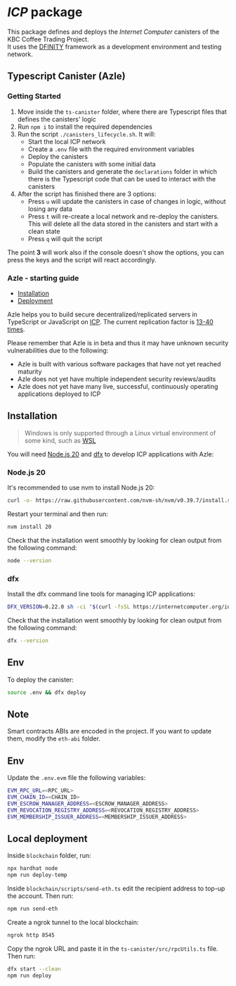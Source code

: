 # _ICP_ package
This package defines and deploys the _Internet Computer_ canisters of the KBC Coffee Trading Project.  
It uses the [DFINITY](https://sdk.dfinity.org/docs/index.html) framework as a development environment and testing network.

## Typescript Canister (Azle)
### Getting Started
1. Move inside the `ts-canister` folder, where there are Typescript files that defines the canisters' logic
2. Run `npm i` to install the required dependencies
3. Run the script `./canisters_lifecycle.sh`. It will:
    - Start the local ICP network
    - Create a `.env` file with the required environment variables
    - Deploy the canisters
    - Populate the canisters with some initial data
    - Build the canisters and generate the `declarations` folder in which there is the Typescript code that can be used to interact with the canisters
4. After the script has finished there are 3 options: 
    - Press `u` will update the canisters in case of changes in logic, without losing any data
    - Press `t` will re-create a local network and re-deploy the canisters. This will delete all the data stored in the canisters and start with a clean state
    - Press `q` will quit the script

The point **3** will work also if the console doesn't show the options, you can press the keys and the script will react accordingly.

### Azle - starting guide

-   [Installation](#installation)
-   [Deployment](#deployment)

Azle helps you to build secure decentralized/replicated servers in TypeScript or JavaScript on [ICP](https://internetcomputer.org/). The current replication factor is [13-40 times](https://dashboard.internetcomputer.org/subnets).

Please remember that Azle is in beta and thus it may have unknown security vulnerabilities due to the following:

-   Azle is built with various software packages that have not yet reached maturity
-   Azle does not yet have multiple independent security reviews/audits
-   Azle does not yet have many live, successful, continuously operating applications deployed to ICP

## Installation

> Windows is only supported through a Linux virtual environment of some kind, such as [WSL](https://learn.microsoft.com/en-us/windows/wsl/install)

You will need [Node.js 20](#nodejs-20) and [dfx](#dfx) to develop ICP applications with Azle:

### Node.js 20

It's recommended to use nvm to install Node.js 20:

```bash
curl -o- https://raw.githubusercontent.com/nvm-sh/nvm/v0.39.7/install.sh | bash
```

Restart your terminal and then run:

```bash
nvm install 20
```

Check that the installation went smoothly by looking for clean output from the following command:

```bash
node --version
```

### dfx

Install the dfx command line tools for managing ICP applications:

```bash
DFX_VERSION=0.22.0 sh -ci "$(curl -fsSL https://internetcomputer.org/install.sh)"
```

Check that the installation went smoothly by looking for clean output from the following command:

```bash
dfx --version
```

## Env

To deploy the canister:

```bash
source .env && dfx deploy
```

## Note

Smart contracts ABIs are encoded in the project. If you want to update them, modify the `eth-abi` folder.

## Env
Update the `.env.evm` file the following variables:
```bash
EVM_RPC_URL=<RPC_URL>
EVM_CHAIN_ID=<CHAIN_ID>
EVM_ESCROW_MANAGER_ADDRESS=<ESCROW_MANAGER_ADDRESS>
EVM_REVOCATION_REGISTRY_ADDRESS=<REVOCATION_REGISTRY_ADDRESS>
EVM_MEMBERSHIP_ISSUER_ADDRESS=<MEMBERSHIP_ISSUER_ADDRESS>
```


## Local deployment
Inside `blockchain` folder, run:
```bash
npx hardhat node
npm run deploy-temp
```

Inside `blockchain/scripts/send-eth.ts` edit the recipient address to top-up the account. Then run:
```bash
npm run send-eth 
```
Create a ngrok tunnel to the local blockchain:
```bash
ngrok http 8545
```
Copy the ngrok URL and paste it in the `ts-canister/src/rpcUtils.ts` file. Then run:
```bash
dfx start --clean
npm run deploy
```
